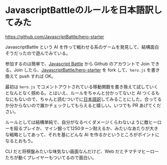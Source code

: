 # JavascriptBattleのルールを日本語訳してみた
https://github.com/JavascriptBattle/hero-starter

JavascriptBattle という AI を作って戦わせる系のゲームを発見して、結構面白そうだったので遊んでみている。

参加するのは簡単で、[Javascript Battle](http://www.javascriptbattle.com/) から Github のアカウントで Join できる。Join したら、[JavascriptBattle/hero-starter](https://github.com/JavascriptBattle/hero-starter) を fork して、`hero.js` を書き換えて push すれば OK。

最初は `hero.js` でコメントアウトされている移動関数を書き換えて試していくとなんとなく掴める。とはいえ、ルールをちゃんと分かってないと AI つくるもなにもないので、ちゃんと読むついでに[日本語訳](https://github.com/e-jigsaw/hero-starter/blob/358cfaa45d11aeba50359b9171b135e06e40cb0f/RULES.ja.md)してみることにした。合ってるか分からないので誰かチェックしてもらえると嬉しい。いつでも PR あげてください。

ルールとしては結構単純で、自分がなるべくダメージくらわないように敵ヒーローを殴るプレイか、マイン掘って1250ターン耐えるか、みたいなあたりが大きな戦略としてあって、それを基にどんな AI を作るかというところがポイントになるとおもう。

CLI だと将棋盤みたいな味気ない画面なんだけど、Web だとチマチマヒーローたちが動くプレイヤーもついてるので面白い。
